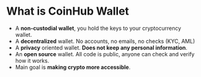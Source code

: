 # What is CoinHub Wallet

- A **non-custodial wallet**, you hold the keys to your cryptocurrency wallet.
- A **decentralized** wallet. No accounts, no emails, no checks (KYC, AML)
- A **privacy** oriented wallet. **Does not keep any personal information**.
- An **open source** wallet. All code is public, anyone can check and verify how it works.
- Main goal is **making crypto more accessible**.